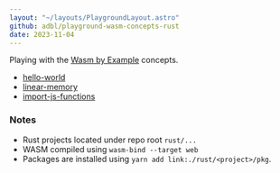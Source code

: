 ```yaml
---
layout: "~/layouts/PlaygroundLayout.astro"
github: adbl/playground-wasm-concepts-rust
date: 2023-11-04
---
```


Playing with the [Wasm by Example](https://wasmbyexample.dev) concepts.

- [hello-world](/playground/wasm-concepts-rust/hello-world)
- [linear-memory](/playground/wasm-concepts-rust/linear-memory)
- [import-js-functions](/playground/wasm-concepts-rust/import-js-functions)

### Notes

- Rust projects located under repo root `rust/...`
- WASM compiled using `wasm-bind --target web`
- Packages are installed using `yarn add link:./rust/<project>/pkg`.
